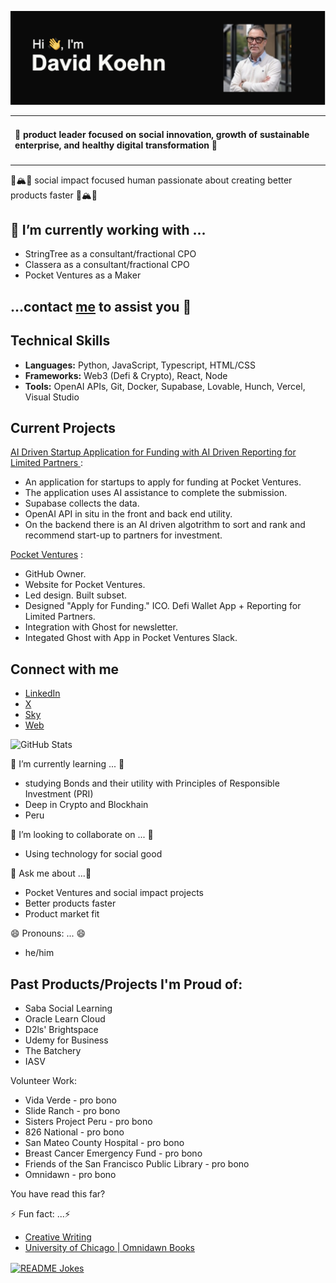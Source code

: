 ![Header](https://github.com/davidkoehn/davidkoehn/blob/main/header.png)

<table>
  <tr>
    <td style="vertical-align: top;">
      <h4>💚 product leader focused on social innovation, growth of sustainable enterprise, and healthy digital transformation  💚</h4>
    </td>
      </tr>
</table>

🌊🏔️🌳 social impact focused human passionate about creating better products faster 🌊🏔️🌳

## 🔭 I’m currently working with ...

- StringTree as a consultant/fractional CPO
- Classera as a consultant/fractional CPO
- Pocket Ventures as a Maker
  
##  ...contact [me](https://www.linkedin.com/in/davidkoehn/) to assist you 🔭

## Technical Skills
- **Languages:** Python, JavaScript, Typescript, HTML/CSS
- **Frameworks:** Web3 (Defi & Crypto), React, Node
- **Tools:** OpenAI APIs, Git, Docker, Supabase, Lovable, Hunch, Vercel, Visual Studio

## Current Projects

[AI Driven Startup Application for Funding with AI Driven Reporting for Limited Partners ](https://github.com/davidkoehn/funding-journey-quest) :

- An application for startups to apply for funding at Pocket Ventures. 
- The application uses AI assistance to complete the submission.
- Supabase collects the data. 
- OpenAI API in situ in the front and back end utility. 
- On the backend there is an AI driven algotrithm to sort and rank and recommend start-up to partners for investment. 

[Pocket Ventures](https://github.com/Pocket-Ventures) : 

- GitHub Owner. 
- Website for Pocket Ventures. 
- Led design. Built subset. 
- Designed "Apply for Funding." ICO. Defi Wallet App + Reporting for Limited Partners. 
- Integration with Ghost for newsletter. 
- Integated Ghost with App in Pocket Ventures Slack.

## Connect with me
- [LinkedIn](https://www.linkedin.com/in/davidkoehn/)
- [X](https://twitter.com/davidkoehn)
- [Sky](https://bsky.app/profile/davidkoehn.bsky.social)
- [Web](https://david-koehn.com)

![GitHub Stats](https://github-readme-stats.vercel.app/api?username=davidkoehn&show_icons=true)

🌱 I’m currently learning ... 🌱 
- studying Bonds and their utility with Principles of Responsible Investment (PRI)
- Deep in Crypto and Blockhain
- Peru

👯 I’m looking to collaborate on ... 👯 
- Using technology for social good

💬 Ask me about ...💬 
- Pocket Ventures and social impact projects
- Better products faster
- Product market fit
  
😄 Pronouns: ... 😄
- he/him

## Past Products/Projects I'm Proud of:
* Saba Social Learning
* Oracle Learn Cloud
* D2ls' Brightspace
* Udemy for Business
* The Batchery
* IASV

Volunteer Work:
* Vida Verde - pro bono
* Slide Ranch - pro bono
* Sisters Project Peru - pro bono
* 826 National - pro bono
* San Mateo County Hospital - pro bono
* Breast Cancer Emergency Fund - pro bono
* Friends of the San Francisco Public Library - pro bono
* Omnidawn - pro bono

You have read this far? 

⚡ Fun fact: ...⚡ 
- [Creative Writing](https://davidkoehn.com)
- [University of Chicago | Omnidawn Books](https://press.uchicago.edu/ucp/books/author/K/D/au43347565.html)

<a href="https://readme-jokes.vercel.app"><img align="center" src="https://readme-jokes.vercel.app/api" alt="README Jokes"></a>
